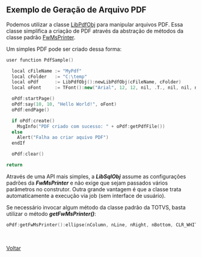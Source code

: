## Exemplo de Geração de Arquivo PDF

Podemos utilizar a classe [LibPdfObj](../classes/pdf) para manipular arquivos PDF. Essa classe simplifica a criação de PDF 
através da abstração de métodos da classe padrão [FwMsPrinter](https://tdn.totvs.com/display/public/PROT/FWMsPrinter).

Um simples PDF pode ser criado dessa forma:

```cpp
user function PdfSample()

  local cFileName := "MyPdf"
  local cFolder   := "C:\temp"
  local oPdf      := LibPdfObj():newLibPdfObj(cFileName, cFolder)
  local oFont     := TFont():new("Arial", 12, 12, nil, .T., nil, nil, nil, nil, .T.)

  oPdf:startPage()
  oPdf:say(10, 10, "Hello World!", oFont)
  oPdf:endPage()

  if oPdf:create()
    MsgInfo("PDF criado com sucesso: " + oPdf:getPdfFile())
  else
    Alert("Falha ao criar aquivo PDF")
  endIf

  oPdf:clear()

return
```

Através de uma API mais simples, a ***LibSqlObj*** assume as configurações padrões da ***FwMsPrinter*** e não exige 
que sejam passados vários parâmetros no construtor. Outra grande vantagem é que a classe trata automaticamente 
a execução via job (sem interface de usuário).

Se necessário invocar algum método da classe padrão da TOTVS, basta utilizar o método ***getFwMsPrinter()***:

```cpp
oPdf:getFwMsPrinter():ellipse(nColumn, nLine, nRight, nBottom, CLR_WHITE, CLR_BLACK)
```

<br/>

[Voltar](../index.md)